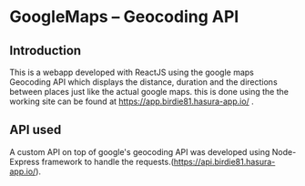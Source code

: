 # GoogleMaps – Geocoding API
## Introduction 
  This is a webapp developed with ReactJS using the google maps Geocoding API which displays the distance,
  duration and the directions between places just like the actual google maps. this is done using the 
  the working site can be found at https://app.birdie81.hasura-app.io/ .
  
## API used 
  A custom API on top of google's geocoding API was developed using Node-Express framework to 
  handle the requests.(https://api.birdie81.hasura-app.io/).
  
 
